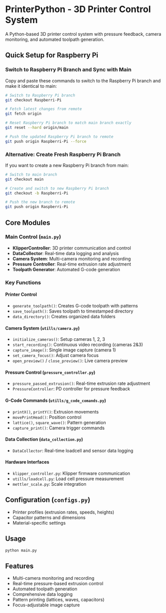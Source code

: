 # PrinterPython - 3D Printer Control System

A Python-based 3D printer control system with pressure feedback, camera monitoring, and automated toolpath generation.

## Quick Setup for Raspberry Pi

### Switch to Raspberry Pi Branch and Sync with Main

Copy and paste these commands to switch to the Raspberry Pi branch and make it identical to main:

```bash
# Switch to Raspberry Pi branch
git checkout Raspberri-Pi

# Fetch latest changes from remote
git fetch origin

# Reset Raspberry Pi branch to match main branch exactly
git reset --hard origin/main

# Push the updated Raspberry Pi branch to remote
git push origin Raspberri-Pi --force
```

### Alternative: Create Fresh Raspberry Pi Branch

If you want to create a new Raspberry Pi branch from main:

```bash
# Switch to main branch
git checkout main

# Create and switch to new Raspberry Pi branch
git checkout -b Raspberri-Pi

# Push the new branch to remote
git push origin Raspberri-Pi
```

## Core Modules

### Main Control (`main.py`)
- **KlipperController**: 3D printer communication and control
- **DataCollector**: Real-time data logging and analysis
- **Camera System**: Multi-camera monitoring and recording
- **Pressure Controller**: Real-time extrusion rate adjustment
- **Toolpath Generator**: Automated G-code generation

### Key Functions

#### Printer Control
- `generate_toolpath()`: Creates G-code toolpath with patterns
- `save_toolpath()`: Saves toolpath to timestamped directory
- `data_directory()`: Creates organized data folders

#### Camera System (`utills/camera.py`)
- `initialize_cameras()`: Setup cameras 1, 2, 3
- `start_recording()`: Continuous video recording (cameras 2&3)
- `capture_image()`: Single image capture (camera 1)
- `set_camera_focus()`: Adjust camera focus
- `open_preview()` / `close_preview()`: Live camera preview

#### Pressure Control (`pressure_controller.py`)
- `pressure_passed_extrusion()`: Real-time extrusion rate adjustment
- `PressureController`: PD controller for pressure feedback

#### G-Code Commands (`utills/g_code_comands.py`)
- `printX()`, `printY()`: Extrusion movements
- `movePrintHead()`: Position control
- `lattice()`, `square_wave()`: Pattern generation
- `capture_print()`: Camera trigger commands

#### Data Collection (`data_collection.py`)
- `DataCollector`: Real-time loadcell and sensor data logging

#### Hardware Interfaces
- `klipper_controller.py`: Klipper firmware communication
- `utills/loadcell.py`: Load cell pressure measurement
- `mettler_scale.py`: Scale integration

## Configuration (`configs.py`)
- Printer profiles (extrusion rates, speeds, heights)
- Capacitor patterns and dimensions
- Material-specific settings

## Usage
```bash
python main.py
```

## Features
- Multi-camera monitoring and recording
- Real-time pressure-based extrusion control
- Automated toolpath generation
- Comprehensive data logging
- Pattern printing (lattices, waves, capacitors)
- Focus-adjustable image capture
